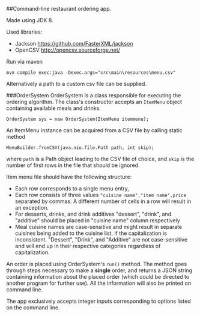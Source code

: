 ##Command-line restaurant ordering app.

Made using JDK 8.

Used libraries:
- Jackson https://github.com/FasterXML/jackson
- OpenCSV http://opencsv.sourceforge.net/

Run via maven
```
mvn compile exec:java -Dexec.args="src\main\resources\menu.csv"
```

Alternatively a path to a custom csv file can be supplied.

###OrderSystem
OrderSystem is a class responsible for executing the ordering algorithm. 
The class's constructor accepts an `ItemMenu` object containing available meals and drinks.

```
OrderSystem sys = new OrderSystem(ItemMenu itemmenu);
```

An ItemMenu instance can be acquired from a CSV file by calling static method 
```
MenuBuilder.fromCSV(java.nio.file.Path path, int skip);
```
where `path` is a Path object leading to the CSV file of choice, and `skip` is the number of first rows in the file that should be ignored.

Item menu file should have the following structure:
- Each row corresponds to a single menu entry,
- Each row consists of three values `"cuisine name","item name",price` separated by commas. A different number of cells in a row will result in an exception.
- For desserts, drinks, and drink additives "dessert", "drink", and "additive" should be placed in "cuisine name" column respectively
- Meal cuisine names are case-sensitive and might result in separate cuisines being added to the cuisine list, if the capitalization is inconsistent. "Dessert", "Drink", and "Additive" are not case-sensitive and will end up in their respective categories regardless of capitalization.

An order is placed using OrderSystem's `run()` method. The method goes through steps necessary to make a **single** order, 
and returns a JSON string containing information about the placed order (which could be directed to another program for further use). All the information will also be printed on command line.


The app exclusively accepts integer inputs corresponding to options listed on the command line.  